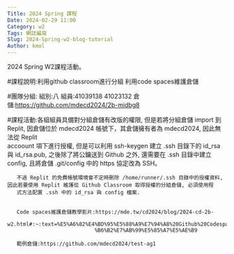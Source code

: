 ```yaml
---
Title: 2024 Spring 課程
Date: 2024-02-29 11:00
Category: w2
Tags: 網誌編寫
Slug: 2024-Spring-w2-blog-tutorial
Author: kmol
---
```


2024 Spring W2課程活動。

<!-- PELICAN_END_SUMMARY -->

 #課程說明:利用github classroom進行分組
        利用code spaces維護倉儲

 #團隊分組:
    組別:八
    組員:41039138 41023132
    倉儲:https://github.com/mdecd2024/2b-midbg8



        

 #課程活動:各組組員具備對分組倉儲有改版的權限, 但是若將分組倉儲 import 到 Replit, 因倉儲位於 mdecd2024 帳號下，其倉儲擁有者為 mdecd2024, 因此無法從 Replit    
       accoount 項下進行授權, 但是可以利用 ssh-keygen 建立 .ssh 目錄下的 id_rsa 與 id_rsa.pub, 之後除了將公鑰送到 Github 之外, 還需要在 .ssh 目錄中建立 
       config, 且將倉儲 .git/config 中的 https 協定改為 SSH。
       
       不過 Replit 的免費帳號環境會不定時刪除 /home/runner/.ssh 目錄中的授權資料, 因此若要使用 Replit 維護從 Github Classroom 取得授權的分組倉儲, 必須使用程
       式方法配置 .ssh 中的 id_rsa 與 config 檔案.

       
       Code spaces維護倉儲教學影片:https://mde.tw/cd2024/blog/2024-cd-2b-  
                                w2.html#:~:text=%E5%A6%82%E4%BD%95%E5%88%A9%E7%94%A8%20Github%20Codespaces%20%E7%B6%AD%E8%AD%B7%E7
                                %B6%B2%E7%AB%99%E5%85%A7%E5%AE%B9
       
       範例倉儲:https://github.com/mdecd2024/test-ag1
       
       
       
